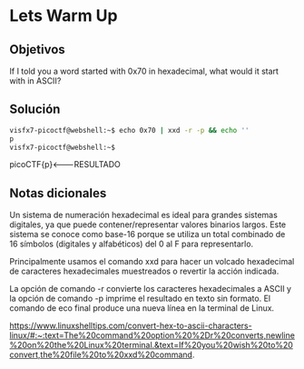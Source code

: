 # Lets Warm Up

## Objetivos
If I told you a word started with 0x70 in hexadecimal, what would it start with in ASCII?

## Solución 
```bash
visfx7-picoctf@webshell:~$ echo 0x70 | xxd -r -p && echo ''                   
p
visfx7-picoctf@webshell:~$ 

```
picoCTF{p}<---RESULTADO


## Notas dicionales 
Un sistema de numeración hexadecimal es ideal para grandes sistemas digitales, ya que puede contener/representar valores binarios largos. Este sistema se conoce como base-16 porque se utiliza un total combinado de 16 símbolos (digitales y alfabéticos) del 0 al F para representarlo.

Principalmente usamos el comando xxd para hacer un volcado hexadecimal de caracteres hexadecimales muestreados o revertir la acción indicada.

La opción de comando -r convierte los caracteres hexadecimales a ASCII y la opción de comando -p imprime el resultado en texto sin formato. El comando de eco final produce una nueva línea en la terminal de Linux.

https://www.linuxshelltips.com/convert-hex-to-ascii-characters-linux/#:~:text=The%20command%20option%20%2Dr%20converts,newline%20on%20the%20Linux%20terminal.&text=If%20you%20wish%20to%20convert,the%20file%20to%20xxd%20command.
